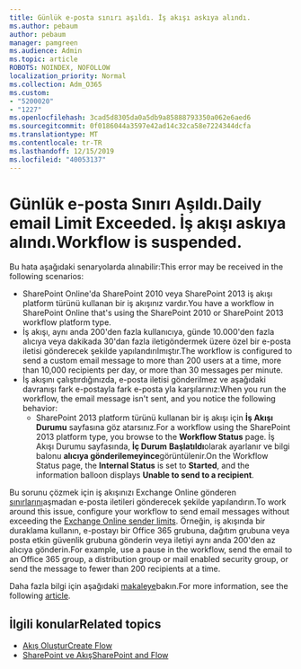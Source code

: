 ```yaml
---
title: Günlük e-posta sınırı aşıldı. İş akışı askıya alındı.
ms.author: pebaum
author: pebaum
manager: pamgreen
ms.audience: Admin
ms.topic: article
ROBOTS: NOINDEX, NOFOLLOW
localization_priority: Normal
ms.collection: Adm_O365
ms.custom:
- "5200020"
- "1227"
ms.openlocfilehash: 3cad5d8305da0a5db9a85888793350a062e6aed6
ms.sourcegitcommit: 0f0186044a3597e42ad14c32ca58e7224344dcfa
ms.translationtype: MT
ms.contentlocale: tr-TR
ms.lasthandoff: 12/15/2019
ms.locfileid: "40053137"
---
```

# <a name="daily-email-limit-exceeded-workflow-is-suspended"></a><span data-ttu-id="fd0e4-103">Günlük e-posta Sınırı Aşıldı.</span><span class="sxs-lookup"><span data-stu-id="fd0e4-103">Daily email Limit Exceeded.</span></span> <span data-ttu-id="fd0e4-104">İş akışı askıya alındı.</span><span class="sxs-lookup"><span data-stu-id="fd0e4-104">Workflow is suspended.</span></span>

<span data-ttu-id="fd0e4-105">Bu hata aşağıdaki senaryolarda alınabilir:</span><span class="sxs-lookup"><span data-stu-id="fd0e4-105">This error may be received in the following scenarios:</span></span>

- <span data-ttu-id="fd0e4-106">SharePoint Online'da SharePoint 2010 veya SharePoint 2013 iş akışı platform türünü kullanan bir iş akışınız vardır.</span><span class="sxs-lookup"><span data-stu-id="fd0e4-106">You have a workflow in SharePoint Online that's using the SharePoint 2010 or SharePoint 2013 workflow platform type.</span></span>
- <span data-ttu-id="fd0e4-107">İş akışı, aynı anda 200'den fazla kullanıcıya, günde 10.000'den fazla alıcıya veya dakikada 30'dan fazla iletigöndermek üzere özel bir e-posta iletisi gönderecek şekilde yapılandırılmıştır.</span><span class="sxs-lookup"><span data-stu-id="fd0e4-107">The workflow is configured to send a custom email message to more than 200 users at a time, more than 10,000 recipients per day, or more than 30 messages per minute.</span></span>
- <span data-ttu-id="fd0e4-108">İş akışını çalıştırdığınızda, e-posta iletisi gönderilmez ve aşağıdaki davranışı fark e-postayla fark e-posta yla karşılarınız:</span><span class="sxs-lookup"><span data-stu-id="fd0e4-108">When you run the workflow, the email message isn't sent, and you notice the following behavior:</span></span>
    - <span data-ttu-id="fd0e4-109">SharePoint 2013 platform türünü kullanan bir iş akışı için **İş Akışı Durumu** sayfasına göz atarsınız.</span><span class="sxs-lookup"><span data-stu-id="fd0e4-109">For a workflow using the SharePoint 2013 platform type, you browse to the **Workflow Status** page.</span></span> <span data-ttu-id="fd0e4-110">İş Akışı Durumu sayfasında, **İç Durum** **Başlatıldı**olarak ayarlanır ve bilgi balonu **alıcıya gönderilemeyince**görüntülenir.</span><span class="sxs-lookup"><span data-stu-id="fd0e4-110">On the Workflow Status page, the **Internal Status** is set to **Started**, and the information balloon displays **Unable to send to a recipient**.</span></span>

<span data-ttu-id="fd0e4-111">Bu sorunu çözmek için iş akışınızı Exchange Online gönderen [sınırlarını](https://docs.microsoft.com/office365/servicedescriptions/exchange-online-service-description/exchange-online-limits#recipientlimits)aşmadan e-posta iletileri gönderecek şekilde yapılandırın.</span><span class="sxs-lookup"><span data-stu-id="fd0e4-111">To work around this issue, configure your workflow to send email messages without exceeding the [Exchange Online sender limits](https://docs.microsoft.com/office365/servicedescriptions/exchange-online-service-description/exchange-online-limits#recipientlimits).</span></span> <span data-ttu-id="fd0e4-112">Örneğin, iş akışında bir duraklama kullanın, e-postayı bir Office 365 grubuna, dağıtım grubuna veya posta etkin güvenlik grubuna gönderin veya iletiyi aynı anda 200'den az alıcıya gönderin.</span><span class="sxs-lookup"><span data-stu-id="fd0e4-112">For example, use a pause in the workflow, send the email to an Office 365 group, a distribution group or mail enabled security group, or send the message to fewer than 200 recipients at a time.</span></span>


<span data-ttu-id="fd0e4-113">Daha fazla bilgi için aşağıdaki [makaleye](https://support.microsoft.com/help/3150442/daily-email-limit-has-exceeded-and-your-workflow-has-been-suspended-or)bakın.</span><span class="sxs-lookup"><span data-stu-id="fd0e4-113">For more information, see the following [article](https://support.microsoft.com/help/3150442/daily-email-limit-has-exceeded-and-your-workflow-has-been-suspended-or).</span></span>

## <a name="related-topics"></a><span data-ttu-id="fd0e4-114">İlgili konular</span><span class="sxs-lookup"><span data-stu-id="fd0e4-114">Related topics</span></span>
- [<span data-ttu-id="fd0e4-115">Akış Oluştur</span><span class="sxs-lookup"><span data-stu-id="fd0e4-115">Create Flow</span></span>](https://support.office.com/article/Create-a-flow-for-a-list-or-library-in-SharePoint-Online-or-OneDrive-for-Business-a9c3e03b-0654-46af-a254-20252e580d01) 
- [<span data-ttu-id="fd0e4-116">SharePoint ve Akış</span><span class="sxs-lookup"><span data-stu-id="fd0e4-116">SharePoint and Flow</span></span>](https://flow.microsoft.com/blog/sharepoint-and-flow/) 